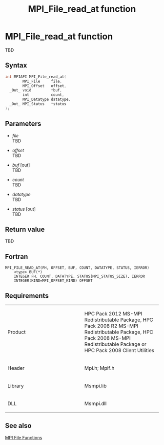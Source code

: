 ﻿---
title: MPI_File_read_at function
TOCTitle: MPI_File_read_at function
ms:assetid: 87993528-d8be-418f-89fa-303aa08d8fc4
ms:mtpsurl: https://msdn.microsoft.com/en-us/library/Dn473344(v=VS.85)
ms:contentKeyID: 59360880
ms.date: 03/28/2018
mtps_version: v=VS.85
f1_keywords:
- MPI_FILE_READ_AT
- mpif/MPI_File_read_at
- mpi/MPI_FILE_READ_AT
dev_langs:
- C++
- C
---

# MPI\_File\_read\_at function

TBD

## Syntax

``` c++
int MPIAPI MPI_File_read_at(
        MPI_File     file,
        MPI_Offset   offset,
  _Out_ void         *buf,
        int          count,
        MPI_Datatype datatype,
  _Out_ MPI_Status   *status
);
```

## Parameters

  - *file*  
    TBD

  - *offset*  
    TBD

  - *buf* \[out\]  
    TBD

  - *count*  
    TBD

  - *datatype*  
    TBD

  - *status* \[out\]  
    TBD

## Return value

TBD

## Fortran

    MPI_FILE_READ_AT(FH, OFFSET, BUF, COUNT, DATATYPE, STATUS, IERROR)
        <type> BUF(*)
        INTEGER FH, COUNT, DATATYPE, STATUS(MPI_STATUS_SIZE), IERROR
        INTEGER(KIND=MPI_OFFSET_KIND) OFFSET

## Requirements

<table>
<colgroup>
<col style="width: 50%" />
<col style="width: 50%" />
</colgroup>
<tbody>
<tr class="odd">
<td><p>Product</p></td>
<td><p>HPC Pack 2012 MS-MPI Redistributable Package, HPC Pack 2008 R2 MS-MPI Redistributable Package, HPC Pack 2008 MS-MPI Redistributable Package or HPC Pack 2008 Client Utilities</p></td>
</tr>
<tr class="even">
<td><p>Header</p></td>
<td>Mpi.h;
Mpif.h</td>
</tr>
<tr class="odd">
<td><p>Library</p></td>
<td>Msmpi.lib</td>
</tr>
<tr class="even">
<td><p>DLL</p></td>
<td>Msmpi.dll</td>
</tr>
</tbody>
</table>


## See also

[MPI File Functions](mpi-file-functions.md)

